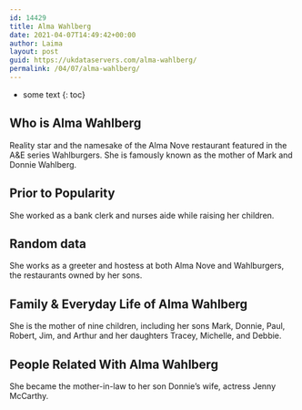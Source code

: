 ```yaml
---
id: 14429
title: Alma Wahlberg
date: 2021-04-07T14:49:42+00:00
author: Laima
layout: post
guid: https://ukdataservers.com/alma-wahlberg/
permalink: /04/07/alma-wahlberg/
---
```


* some text
{: toc}


## Who is Alma Wahlberg
                  
                  
                  
Reality star and the namesake of the Alma Nove restaurant featured in the A&E series Wahlburgers. She is famously known as the mother of Mark and Donnie Wahlberg.
                  
              
            
              
            
                
                
                
## Prior to Popularity
                  
                  
                  
She worked as a bank clerk and nurses aide while raising her children.
                  
              
            
              
            
                
                
                
## Random data
                  
                  
                  
She works as a greeter and hostess at both Alma Nove and Wahlburgers, the restaurants owned by her sons.
                  
              
            
              
            
                
                
                
## Family & Everyday Life of Alma Wahlberg
                  
                  
                  
She is the mother of nine children, including her sons Mark, Donnie, Paul, Robert, Jim, and Arthur and her daughters Tracey, Michelle, and Debbie.
                  
              
            
              
            
                
                
                
## People Related With Alma Wahlberg
                  
                  
                  
She became the mother-in-law to her son Donnie&#8217;s wife, actress Jenny McCarthy.
                  
              
            
              
            
                
              
            
              
              
            
            
              
            
          
          
          